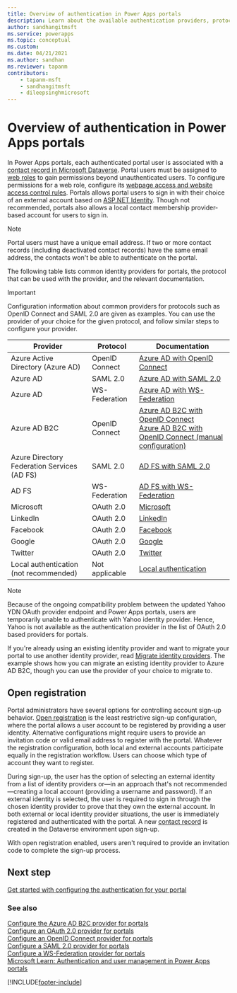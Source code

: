 ```yaml
---
title: Overview of authentication in Power Apps portals
description: Learn about the available authentication providers, protocols, and examples to set up authentication for Power Apps portals.
author: sandhangitmsft
ms.service: powerapps
ms.topic: conceptual
ms.custom: 
ms.date: 04/21/2021
ms.author: sandhan
ms.reviewer: tapanm
contributors:
    - tapanm-msft
    - sandhangitmsft
    - dileepsinghmicrosoft
---
```


# Overview of authentication in Power Apps portals

In Power Apps portals, each authenticated portal user is associated with a [contact record in Microsoft Dataverse](../../../developer/data-platform/customer-entities-account-contact.md#contact-table). Portal users must be assigned to [web roles](create-web-roles.md) to gain permissions beyond unauthenticated users. To configure permissions for a web role, configure its [webpage access and website access control rules](webpage-access-control.md). Portals allows portal users to sign in with their choice of an external account based on [ASP.NET Identity](https://www.asp.net/identity). Though not recommended, portals also allows a local contact membership provider-based account for users to sign in.

> [!NOTE]
> Portal users must have a unique email address. If two or more contact records (including deactivated contact records) have the same email address, the contacts won't be able to authenticate on the portal.

The following table lists common identity providers for portals, the protocol that can be used with the provider, and the relevant documentation.

> [!IMPORTANT]
> Configuration information about common providers for protocols such as OpenID Connect and SAML 2.0 are given as examples. You can use the provider of your choice for the given protocol, and follow similar steps to configure your provider.

| Provider | Protocol | Documentation |
| - | - | - |
| Azure Active Directory (Azure AD) | OpenID Connect | [Azure AD with OpenID Connect](configure-openid-settings.md) |
| Azure AD | SAML 2.0 | [Azure AD with SAML 2.0](configure-saml2-settings-azure-ad.md) |
| Azure AD | WS-Federation | [Azure AD with WS-Federation](configure-ws-federation-settings-azure-ad.md) |
| Azure AD B2C | OpenID Connect | [Azure AD B2C with OpenID Connect](configure-azure-ad-b2c-provider.md) <br> [Azure AD B2C with OpenID Connect (manual configuration)](configure-azure-ad-b2c-provider-manual.md) |
| Azure Directory Federation Services (AD FS) | SAML 2.0 | [AD FS with SAML 2.0](configure-saml2-settings.md) |
| AD FS | WS-Federation | [AD FS with WS-Federation](configure-ws-federation-settings.md)
| Microsoft | OAuth 2.0 | [Microsoft](configure-oauth2-microsoft.md) |
| LinkedIn | OAuth 2.0 | [LinkedIn](configure-oauth2-linkedin.md) |
| Facebook | OAuth 2.0 | [Facebook](configure-oauth2-facebook.md) |
| Google | OAuth 2.0 | [Google](configure-oauth2-google.md) |
| Twitter | OAuth 2.0 | [Twitter](configure-oauth2-twitter.md) |
| Local authentication <br>(not recommended) | Not applicable | [Local authentication](set-authentication-identity.md) |

> [!NOTE]
> Because of the ongoing compatibility problem between the updated Yahoo YDN OAuth provider endpoint and Power Apps portals, users are temporarily unable to authenticate with Yahoo identity provider. Hence, Yahoo is not available as the authentication provider in the list of OAuth 2.0 based providers for portals.

If you're already using an existing identity provider and want to migrate your portal to use another identity provider, read [Migrate identity providers](migrate-identity-providers.md). The example shows how you can migrate an existing identity provider to Azure AD B2C, though you can use the provider of your choice to migrate to.

## Open registration

Portal administrators have several options for controlling account sign-up behavior. [Open registration](use-simplified-authentication-configuration.md#general-authentication-settings) is the least restrictive sign-up configuration, where the portal allows a user account to be registered by providing a user identity. Alternative configurations might require users to provide an invitation code or valid email address to register with the portal. Whatever the registration configuration, both local and external accounts participate equally in the registration workflow. Users can choose which type of account they want to register.

During sign-up, the user has the option of selecting an external identity from a list of identity providers or&mdash;in an approach that's not recommended&mdash;creating a local account (providing a username and password). If an external identity is selected, the user is required to sign in through the chosen identity provider to prove that they own the external account. In both external or local identity provider situations, the user is immediately registered and authenticated with the portal. A new [contact record](../../../developer/data-platform/customer-entities-account-contact.md#contact-table) is created in the Dataverse environment upon sign-up.

With open registration enabled, users aren't required to provide an invitation code to complete the sign-up process.

## Next step

[Get started with configuring the authentication for your portal](use-simplified-authentication-configuration.md)

### See also

[Configure the Azure AD B2C provider for portals](configure-azure-ad-b2c-provider.md)  
[Configure an OAuth 2.0 provider for portals](configure-oauth2-provider.md)  
[Configure an OpenID Connect provider for portals](configure-openid-provider.md)  
[Configure a SAML 2.0 provider for portals](configure-saml2-provider.md)  
[Configure a WS-Federation provider for portals](configure-ws-federation-provider.md)  
[Microsoft Learn: Authentication and user management in Power Apps portals](/learn/modules/authentication-user-management/)


[!INCLUDE[footer-include](../../../includes/footer-banner.md)]